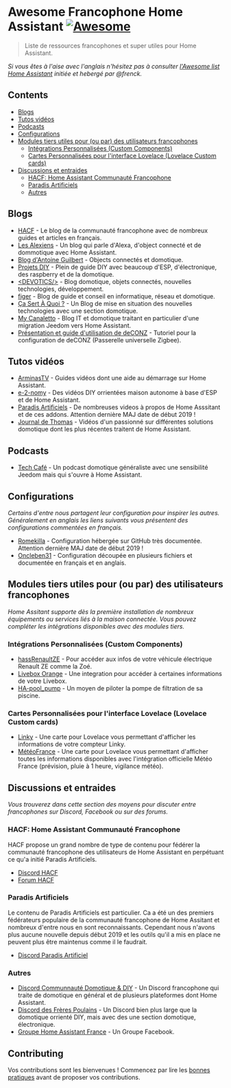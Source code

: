 # Awesome Francophone Home Assistant [![Awesome](https://awesome.re/badge.svg)](https://awesome.re)

> Liste de ressources francophones et super utiles pour Home Assistant.

_Si vous êtes à l'aise avec l'anglais n'hésitez pas à consulter [l'Awesome list
Home Assistant](https://www.awesome-ha.com/) initiée et hebergé par @frenck._

## Contents

- [Blogs](#blogs)
- [Tutos vidéos](#tutos-vidéos)
- [Podcasts](#podcasts)
- [Configurations](#configurations)
- [Modules tiers utiles pour (ou par) des utilisateurs francophones](#modules-tiers-utiles-pour-ou-par-des-utilisateurs-francophones)
  - [Intégrations Personnalisées (Custom Components)](#intégrations-personnalisées-custom-components)
  - [Cartes Personnalisées pour l'interface Lovelace (Lovelace Custom cards)](#cartes-personnalisées-pour-linterface-lovelace-lovelace-custom-cards)
- [Discussions et entraides](#discussions-et-entraides)
  - [HACF: Home Assistant Communauté Francophone](#hacf-home-assistant-communauté-francophone)
  - [Paradis Artificiels](#paradis-artificiels)
  - [Autres](#autres)

## Blogs

- [HACF](https://hacf.fr) - Le blog de la communauté francophone avec de nombreux guides et articles en français.
- [Les Alexiens](https://www.lesalexiens.fr/) - Un blog qui parle d'Alexa, d'object connecté et de dommotique avec Home Assistant.
- [Blog d'Antoine Guilbert](https://www.antoineguilbert.fr/category/domotique/) - Objects connectés et domotique.
- [Projets DIY](https://projetsdiy.fr) - Plein de guide DIY avec beaucoup d'ESP, d'électronique, des raspberry et de la domotique.
- [&lt;DEVOTICS/&gt;](https://devotics.fr/) - Blog domotique, objets connectés, nouvelles technologies, développement.
- [figer](https://www.figer.com/) - Blog de guide et conseil en informatique, réseau et domotique.
- [Ça Sert À Quoi ?](https://www.ca-sert-a-quoi.com/tag/domotique/) - Un Blog de mise en situation des nouvelles technologies avec une section domotique.
- [My Canaletto](https://www.canaletto.fr/) - Blog IT et domotique traitant en particulier d'une migration Jeedom vers Home Assistant.
- [Présentation et guide d'utilisation de deCONZ](https://presentationdeconz.wordpress.com/) - Tutoriel pour la configuration de deCONZ (Passerelle universelle Zigbee).

## Tutos vidéos

- [ArminasTV](https://www.youtube.com/channel/UCLoLYGnh66x9cMee-qBi3XQ) - Guides vidéos dont une aide au démarrage sur Home Assistant.
- [e-2-nomy](https://www.youtube.com/channel/UCaSQ9Wl2KWUvQmTRV26O96Q/) - Des vidéos DIY orrientées maison autonome à base d'ESP et de Home Assistant.
- [Paradis Artificiels](https://www.youtube.com/channel/UCbCJtFizTFNf4waPWPFAqcA) - De nombreuses videos à propos de Home Asssitant et de ces addons. Attention dernière MAJ date de début 2019 !
- [Journal de Thomas](https://www.youtube.com/channel/UCRJE6Yb_R3Xei-QGcy_Qwhw) - Vidéos d'un passionné sur différentes solutions domotique dont les plus récentes traitent de Home Assistant.

## Podcasts

- [Tech Café](https://techcafe.fr/category/domotique-podcast-maison-connectee/) - Un podcast domotique généraliste avec une sensibilité Jeedom mais qui s'ouvre à Home Assistant.

## Configurations

_Certains d'entre nous partagent leur configuration pour inspirer les autres. Généralement en anglais les liens suivants vous présentent des configurations commentées en français._

- [Romekilla](https://github.com/romquenin/home-assistant-config-fr) - Configuration hébergée sur GitHub très documentée. Attention dernière MAJ date de début 2019 !
- [Oncleben31](https://github.com/oncleben31/home-assistant-config) - Configuration découpée en plusieurs fichiers et documentée en français et en anglais.

## Modules tiers utiles pour (ou par) des utilisateurs francophones

_Home Assitant supporte dès la première installation de nombreux équipements ou services liés à la maison connectée. Vous pouvez compléter les intégrations disponibles avec des modules tiers._

### Intégrations Personnalisées (Custom Components)

- [hassRenaultZE](https://github.com/epenet/hassRenaultZE) - Pour accéder aux infos de votre véhicule électrique Renault ZE comme la Zoé.
- [Livebox Orange](https://github.com/Cyr-ius/hass-livebox-component) - Une integration pour accéder à certaines informations de votre Livebox.
- [HA-pool_pump](https://github.com/oncleben31/ha-pool_pump) - Un moyen de piloter la pompe de filtration de sa piscine.

### Cartes Personnalisées pour l'interface Lovelace (Lovelace Custom cards)

- [Linky](https://github.com/royto/linky-card) - Une carte pour Lovelace vous permettant d'afficher les informations de votre compteur Linky.
- [MétéoFrance](https://github.com/Imbuzi/meteo-france-weather-card) - Une carte pour Lovelace vous permettant d'afficher toutes les informations disponibles avec l'intégration officielle Météo France (prévision, pluie à 1 heure, vigilance météo).

## Discussions et entraides

_Vous trouverez dans cette section des moyens pour discuter entre francophones sur Discord, Facebook ou sur des forums._

### HACF: Home Assistant Communauté Francophone

HACF propose un grand nombre de type de contenu pour fédérer la communauté francophone des utilisateurs de Home Assistant en perpétuant ce qu'a initié Paradis Artificiels.

- [Discord HACF](https://discord.gg/uybmhR)
- [Forum HACF](https://forum.hacf.fr/)

### Paradis Artificiels

Le contenu de Paradis Artificiels est particulier. Ca a été un des premiers fédérateurs populaire de la communauté francophone de Home Assitant et nombreux d'entre nous en sont reconnaissants. Cependant nous n'avons plus aucune nouvelle depuis début 2019 et les outils qu'il a mis en place ne peuvent plus être maintenus comme il le faudrait.

- [Discord Paradis Artificiel](https://discord.gg/GPA6vd2)

### Autres

- [Discord Communnauté Domotique & DIY](https://discordapp.com/channels/517999856116039698/517999856116039700/518176946052661248) - Un Discord francophone qui traite de domotique en général et de plusieurs plateformes dont Home Assistant.
- [Discord des Frères Poulains](https://lfp.yt/discord) - Un Discord bien plus large que la domotique orrienté DIY, mais avec des une section domotique, électronique.
- [Groupe Home Assistant France](https://www.facebook.com/groups/HomeAssistantFrance/) - Un Groupe Facebook.

## Contributing

Vos contributions sont les bienvenues ! Commencez par lire les [bonnes pratiques](contributing.md) avant de proposer vos contributions.
